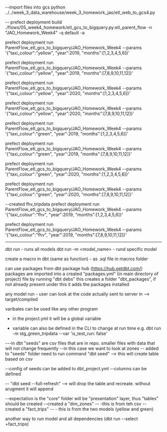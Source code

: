 --import files into gcs
python ../../week_3_data_warehouse/week_3_homework_jao/etl_web_to_gcs4.py



--
prefect deployment build  ./flows/05_week4_homework/etl_gcs_to_bigquery.py:etl_parent_flow -n "JAO_Homework_Week4" -q default -a




 prefect deployment run ParentFlow_etl_gcs_to_bigquery/JAO_Homework_Week4 --params '{"taxi_colour":"yellow", "year":2019, "months":[1,2,3,4,5,6]}'

 prefect deployment run ParentFlow_etl_gcs_to_bigquery/JAO_Homework_Week4 --params '{"taxi_colour":"yellow", "year":2019, "months":[7,8,9,10,11,12]}'

 prefect deployment run ParentFlow_etl_gcs_to_bigquery/JAO_Homework_Week4 --params '{"taxi_colour":"yellow", "year":2020, "months":[1,2,3,4,5,6]}'

 prefect deployment run ParentFlow_etl_gcs_to_bigquery/JAO_Homework_Week4 --params '{"taxi_colour":"yellow", "year":2020, "months":[7,8,9,10,11,12]}'



 prefect deployment run ParentFlow_etl_gcs_to_bigquery/JAO_Homework_Week4 --params '{"taxi_colour":"green", "year":2019, "months":[1,2,3,4,5,6]}'

 prefect deployment run ParentFlow_etl_gcs_to_bigquery/JAO_Homework_Week4 --params '{"taxi_colour":"green", "year":2019, "months":[7,8,9,10,11,12]}'

 prefect deployment run ParentFlow_etl_gcs_to_bigquery/JAO_Homework_Week4 --params '{"taxi_colour":"green", "year":2020, "months":[1,2,3,4,5,6]}'

 prefect deployment run ParentFlow_etl_gcs_to_bigquery/JAO_Homework_Week4 --params '{"taxi_colour":"green", "year":2020, "months":[7,8,9,10,11,12]}'



--created fhv_tripdata 
 prefect deployment run ParentFlow_etl_gcs_to_bigquery/JAO_Homework_Week4 --params '{"taxi_colour":"fhv", "year":2019, "months":[1,2,3,4,5,6]}'

 prefect deployment run ParentFlow_etl_gcs_to_bigquery/JAO_Homework_Week4 --params '{"taxi_colour":"fhv", "year":2019, "months":[7,8,9,10,11,12]}'





 ---
 dbt run - runs all models
 dbt run -m <model_name> - rund specific model

 create a macro in dbt (same as function) - as .sql file in macros folder

can use packages from dbt package hub (https://hub.getdbt.com/)
packages are imported into a created "packages.yml" (in main directory of project) file by running "dbt debs"
this creates a folder "dbt_packages", if not already present
under this it adds the packages installed 


any model run - user can look at the code actually sent to server in --> target/compiled


varibales can be used like any other program
- in the project.yml it will be a global variable

- variable can also be defined in the CLI to change at run time
e.g. dbt run -m stg_green_tripdata --var 'is_test_run: false'


---in dbt "seeds" are csv files that are in repo.  smaller files with data that will not change frequently
--in this case we want to look at zones
-- added to "seeds" folder
need to run command "dbt seed" -->  this will create table based on csv

--config of seeds can be added to dbt_project.yml
--columns can be defined

-- "dbt seed --full-refresh" --> will drop the table and recreate.  without arugment it will append



--expectation is the "core" folder will be "presentation" layer, thus "tables" should be created
--created a "dim_zones" -- -this is from teh csv
--created a "fact_trips" -- - this is from the two models (yellow and green)


another way to run model and all dependencies (dbt run --select +fact_trips)

